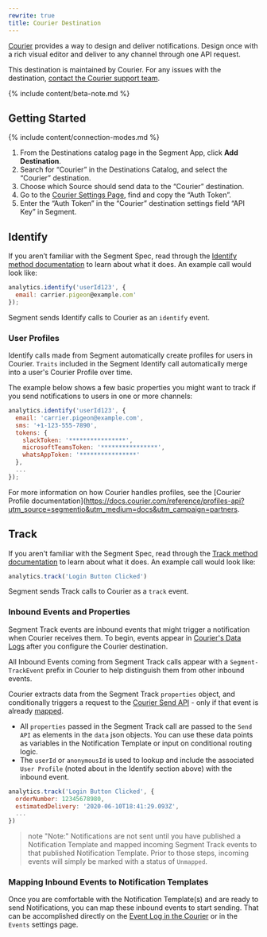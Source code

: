 ```yaml
---
rewrite: true
title: Courier Destination
---
```


[Courier](https://courier.com?utm_source=segmentio&utm_medium=docs&utm_campaign=partners) provides a way to design and deliver notifications. Design once with a rich visual editor and  deliver to any channel through one API request.

This destination is maintained by Courier. For any issues with the destination, [contact the Courier support team](mailto:support@courier.com).

{% include content/beta-note.md %}

## Getting Started

{% include content/connection-modes.md %} 

1. From the Destinations catalog page in the Segment App, click **Add Destination**.
2. Search for “Courier” in the Destinations Catalog, and select the “Courier” destination.
3. Choose which Source should send data to the “Courier” destination.
4. Go to the [Courier Settings Page](https://courier.com/settings), find and copy the “Auth Token”.
5. Enter the “Auth Token” in the “Courier” destination settings field “API Key” in Segment.

## Identify

If you aren’t familiar with the Segment Spec, read through the [Identify method documentation](https://segment.com/docs/connections/spec/identify/) to learn about what it does. An example call would look like:

```js
analytics.identify('userId123', {
  email: carrier.pigeon@example.com'
});
```

Segment sends Identify calls to Courier as an `identify` event.

### User Profiles

Identify calls made from Segment automatically create profiles for users in Courier. `Traits` included in the Segment Identify call automatically merge into a user's Courier Profile over time. 

The example below shows a few basic properties you might want to track if you send notifications to users in one or more channels:

```js
analytics.identify('userId123', {
  email: 'carrier.pigeon@example.com',
  sms: '+1-123-555-7890',
  tokens: {
    slackToken: '****************',
    microsoftTeamsToken: '****************',
    whatsAppToken: '****************'
  },
  ...
});
```

For more information on how Courier handles profiles, see the [Courier Profile documentation](https://docs.courier.com/reference/profiles-api?utm_source=segmentio&utm_medium=docs&utm_campaign=partners.

## Track

If you aren't familiar with the Segment Spec, read through the [Track method documentation](https://segment.com/docs/connections/spec/track/) to learn about what it does. An example call would look like:

```js
analytics.track('Login Button Clicked')
```

Segment sends Track calls to Courier as a `track` event.

### Inbound Events and Properties

Segment Track events are inbound events that might trigger a notification when Courier receives them. To begin, events appear in [Courier's Data Logs](https://www.trycourier.app/data/messages?utm_source=segmentio&utm_medium=docs&utm_campaign=partners) after you configure the Courier destination. 

All Inbound Events coming from Segment Track calls appear with a `Segment-TrackEvent` prefix in Courier to help distinguish them from other inbound events.  

Courier extracts data from the Segment Track `properties` object, and conditionally triggers a request to the [Courier Send API](https://docs.courier.com/reference/send-api?utm_source=segmentio&utm_medium=docs&utm_campaign=partners) - only if that event is already [mapped](https://help.courier.com/en/articles/4202416-how-to-create-and-map-event-triggers-for-your-notifications). 

* All `properties` passed in the Segment Track call are passed to the `Send API` as elements in the `data` json objects. You can use these data points as variables in the Notification Template or input on conditional routing logic.
* The `userId` or `anonymousId` is used to lookup and include the associated `User Profile` (noted about in the Identify section above) with the inbound event.

```js
analytics.track('Login Button Clicked', {
  orderNumber: 12345678980,
  estimatedDelivery: '2020-06-10T18:41:29.093Z',
  ...
})
```
> note "Note:"
> Notifications are not sent until you have published a Notification Template and mapped incoming Segment Track events to that published Notification Template. Prior to those steps, incoming events will simply be marked with a status of `Unmapped`.  

### Mapping Inbound Events to Notification Templates

Once you are comfortable with the Notification Template(s) and are ready to send Notifications, you can map these inbound events to start sending. That can be accomplished directly on the [Event Log in the Courier](https://www.trycourier.app/data/messages?status=unmapped) or in the `Events` settings page.
